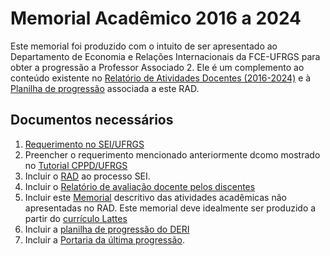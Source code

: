 # Memorial Acadêmico 2016 a 2024
Este memorial foi produzido com o intuito de ser apresentado ao Departamento de Economia e Relações Internacionais da FCE-UFRGS para obter a progressão a Professor Associado 2.  Ele é um complemento ao conteúdo existente no [Relatório de Atividades Docentes (2016-2024)](https://github.com/ecompfin-ufrgs/progressao_promocao_ufrgs/blob/main/Associado1-2/rad-2016-2024.pdf) e à [Planilha de progressão]() associada a este RAD. 

## Documentos necessários

1.  [Requerimento no SEI/UFRGS](http://sei.ufrgs.br)
2.  Preencher o requerimento mencionado anteriormente dcomo mostrado no [Tutorial CPPD/UFRGS](https://www.ufrgs.br/cppd/wp-content/uploads/MS-Progress%C3%B5es-e-promo%C3%A7%C3%B5es.pdf)
3. Incluir o [RAD](https://github.com/ecompfin-ufrgs/progressao_promocao_ufrgs/blob/main/Associado1-2/rad-2016-2024.pdf) ao processo SEI.
4. Incluir o [Relatório de avaliação docente pelos discentes](https://github.com/ecompfin-ufrgs/progressao_promocao_ufrgs/blob/main/Associado1-2/relatorio_avaliacao_discente-2016-2024.pdf)
5. Incluir este [Memorial](memorial2016-2024.md) descritivo das atividades acadêmicas não apresentadas no RAD.  Este memorial deve idealmente ser produzido a partir do [currículo Lattes](https://lattes.cnpq.br/)
6. Incluir a [planilha de progressão do DERI](https://github.com/ecompfin-ufrgs/progressao_promocao_ufrgs/blob/main/Associado1-2/Planilha_DepEconomiaRelacoesInternacionais-Associado1-2-nelson.xlsx)
7. Incluir a [Portaria da última progressão](https://github.com/ecompfin-ufrgs/progressao_promocao_ufrgs/blob/main/Associado1-2/portaria_ultima_progressao_nelson.pdf).



